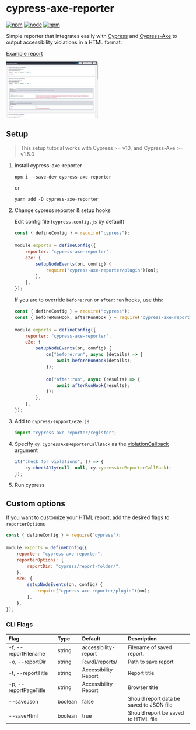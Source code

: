 ﻿# cypress-axe-reporter

[![npm](https://img.shields.io/npm/v/cypress-axe-reporter)](http://www.npmjs.com/package/cypress-axe-reporter)
[![node](https://img.shields.io/node/v/cypress-axe-reporter.svg)](https://github.com/psegurap/cypress-axe-reporter)
[![npm](https://img.shields.io/npm/l/cypress-axe-reporter)](http://www.npmjs.com/package/cypress-axe-reporter)

Simple reporter that integrates easily with [Cypress](https://github.com/cypress-io/cypress) and [Cypress-Axe](https://github.com/component-driven/cypress-axe) to output accessibility violations in a HTML format.

[Example report](./docs/example-report.html)

<img src="./docs/report-screenshot.png" alt="A screenshot of an accessibility evaluation report showing multiple websites" width="50%" />

## Setup

> This setup tutorial works with Cypress >= v10, and Cypress-Axe >= v1.5.0

1. install cypress-axe-reporter

    ```
    npm i --save-dev cypress-axe-reporter
    ```

    or

    ```
    yarn add -D cypress-axe-reporter
    ```

2. Change cypress reporter & setup hooks

    Edit config file (`cypress.config.js` by default)

    ```js
    const { defineConfig } = require("cypress");

    module.exports = defineConfig({
        reporter: "cypress-axe-reporter",
        e2e: {
            setupNodeEvents(on, config) {
                require("cypress-axe-reporter/plugin")(on);
            },
        },
    });
    ```

    If you are to override `before:run` or `after:run` hooks, use this:

    ```js
    const { defineConfig } = require("cypress");
    const { beforeRunHook, afterRunHook } = require("cypress-axe-reporter/lib");

    module.exports = defineConfig({
        reporter: "cypress-axe-reporter",
        e2e: {
            setupNodeEvents(on, config) {
                on("before:run", async (details) => {
                    await beforeRunHook(details);
                });

                on("after:run", async (results) => {
                    await afterRunHook(results);
                });
            },
        },
    });
    ```

3. Add to `cypress/support/e2e.js`

    ```js
    import "cypress-axe-reporter/register";
    ```

4. Specify `cy.cypressAxeReporterCallBack` as the [violationCallback](https://github.com/component-driven/cypress-axe?tab=readme-ov-file#using-the-violationcallback-argument) argument

    ```js
    it("check for violations", () => {
        cy.checkA11y(null, null, cy.cypressAxeReporterCallBack);
    });
    ```

5. Run cypress

## Custom options

If you want to customize your HTML report, add the desired flags to `reporterOptions`

```js
const { defineConfig } = require("cypress");

module.exports = defineConfig({
    reporter: "cypress-axe-reporter",
    reporterOptions: {
        reportDir: "cypress/report-folder/",
    },
    e2e: {
        setupNodeEvents(on, config) {
            require("cypress-axe-reporter/plugin")(on);
        },
    },
});
```

### CLI Flags

| Flag                  | Type    | Default              | Description                              |
| :-------------------- | :------ | :------------------- | :--------------------------------------- |
| -f, --reportFilename  | string  | accessibility-report | Filename of saved report.                |
| -o, --reportDir       | string  | [cwd]/reports/       | Path to save report                      |
| -t, --reportTitle     | string  | Accessibility Report | Report title                             |
| -p, --reportPageTitle | string  | Accessibility Report | Browser title                            |
| --saveJson            | boolean | false                | Should report data be saved to JSON file |
| --saveHtml            | boolean | true                 | Should report be saved to HTML file      |
